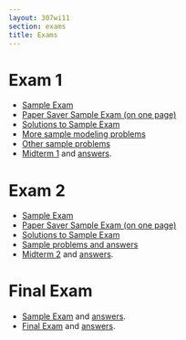 ```yaml
---
layout: 307wi11
section: exams
title: Exams
---
```


# Exam 1

-   [Sample Exam](midterm1-sample.pdf)
-   [Paper Saver Sample Exam (on one page)](midterm1-sample-saver.pdf)
-   [Solutions to Sample Exam](midterm1-sample-ans.pdf)
-   [More sample modeling problems](modeling.pdf)
-   [Other sample problems](sample1.pdf)
-   [Midterm 1](midterm1.pdf) and [answers](midterm1-ans.pdf).

# Exam 2

-   [Sample Exam](midterm2-sample.pdf)
-   [Paper Saver Sample Exam (on one page)](midterm2-sample-saver.pdf)
-   [Solutions to Sample Exam](midterm2-sample-ans.pdf)
-   [Sample problems and answers](sample2.pdf)
-   [Midterm 2](midterm2.pdf) and [answers](midterm2-ans.pdf).

# Final Exam

-   [Sample Exam](sample-final.pdf) and [answers](sample-final-ans.pdf).
-   [Final Exam](final.pdf) and [answers](final-ans.pdf).

